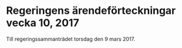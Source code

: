# Regeringens ärendeförteckningar vecka 10, 2017

Till regeringssammanträdet torsdag den 9 mars 2017.
